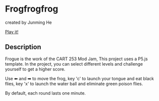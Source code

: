 # Frogfrogfrog

created by Junming He

[Play it!](https://le7els001.github.io/Mod-Jam/)

## Description
Frogue is the work of the CART 253 Mod Jam, This project uses a P5.js template. In the project, you can select different levels and challenge yourself to get a higher score. 

Use ⬅ and ➡ to move the frog, key 'c' to launch your tongue and eat black flies, key 'x' to launch the water ball and eliminate green poison flies.

By default, each round lasts one minute.



